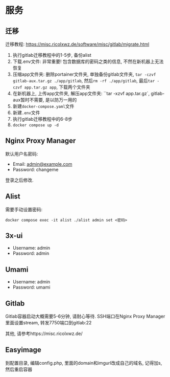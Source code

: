 # 服务

## 迁移

迁移教程: https://misc.ricolxwz.de/software/misc/gitlab/migrate.html

1. 执行gitlab迁移教程中的1-5步, 备份alist
2. 下载.env文件: 非常重要! 包含数据库的密码之类的信息, 不然在新机器上无法恢复
3. 压缩app文件夹: 删除portainer文件夹, 单独备份gitlab文件夹, `tar -czvf gitlab-aux.tar.gz ./app/gitlab`, 然后`rm -rf ./app/gitlab`, 最后`tar -czvf app.tar.gz app`, 下载两个文件夹
4. 在新机器上, 上传app文件夹, 解压app文件夹: ``tar -xzvf app.tar.gz`, gitlab-aux暂时不需要, 是以防万一用的
5. 新建`docker-compose.yaml`文件
6. 新建`.env`文件
7. 执行gitlab迁移教程中的6-8步
8. `docker compose up -d`

## Nginx Proxy Manager

默认用户名密码:

- Email:    admin@example.com
- Password: changeme

登录之后修改.

## Alist

需要手动设置密码:

```
docker compose exec -it alist ./alist admin set <密码>
```

## 3x-ui

- Username:    admin
- Password: admin

## Umami

- Username: admin
- Password: umami

## Gitlab

Gitlab容器启动大概需要5-6分钟, 请耐心等待. SSH端口在Nginx Proxy Manager里面设置stream, 转发7750端口到gitlab:22

其他, 请参考https://misc.ricolxwz.de/

## Easyimage

到配置目录, 编辑config.php, 里面的domain和imgurl改成自己的域名, 记得加s, 然后重启容器
